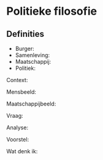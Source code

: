 # Politieke filosofie

## Definities

- Burger: 
- Samenleving: 
- Maatschappij: 
- Politiek: 



Context:

Mensbeeld:

Maatschappijbeeld:

Vraag:

Analyse:

Voorstel: 

Wat denk ik: 
